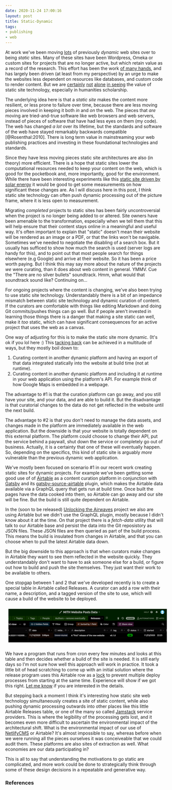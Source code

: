 ```yaml
---
date: 2020-11-24 17:00:16
layout: post
title: Static-Dynamic
tags:
- publishing
- web
---
```


At work we've been moving [lots](https://archive.mith.umd.edu) of previously
*dynamic* web sites over to being *static* sites. Many of these sites have been
Wordpress, Omeka or custom sites for projects that are no longer active, but
which retain value as a record of the research. This effort has been the work
[of many hands](https://mith.umd.edu/news/things-look-different-around-here),
and has largely been driven (at least from my perspective) by an urge to make
the websites less dependent on resources like databases, and custom code to
render content. But we are
[certainly](http://www.digitalhumanities.org/dhq/vol/13/1/000411/000411.html)
[not](https://minicomp.github.io/wax/about/)
[alone](https://programminghistorian.org/en/lessons/building-static-sites-with-jekyll-github-pages)
[in
seeing](https://matthewlincoln.net/2019/12/19/digital-humanities-handbook.html)
the value of static site technology, especially in humanities scholarship.

The underlying idea here is that a *static site* makes the content more
resilient, or less prone to failure over time, because there are less moving
pieces involved in keeping it both *in* and *on* the web. The pieces that *are*
moving are tried-and-true software like web browsers and web servers, instead
of pieces of software that have had less eyes on them (my code). The web has
changed *a lot* over its lifetime, but the standards and software of the web
have stayed remarkably backwards compatible [@Rosenthal:2010]. There is long
term value in mainstreaming your web publishing practices and investing in
these foundational technologies and standards.

Since they have less moving pieces static site architectures are also (in
theory) more efficient. There is a hope that static sites lower the
computational resources needed to keep your content on the web, which is good
for the pocketbook and, more importantly, good for the environment. While there
have been interesting experiments like this [static site driven by solar
energy](https://solar.lowtechmagazine.com/2018/09/how-to-build-a-lowtech-website/)
it would be good to get some measurements on how significant these changes are.
As I will discuss here in this post, I think static site technology can often
push dynamic processing out of the picture frame, where it is less open to
measurement.

Migrating *completed* projects to static sites has been fairly uncontroversial
when the project is no longer being added to or altered. Site owners have been
amenable to the transformation, especially when we tell them that this will
help ensure that their content stays online in a meaningful and useful way.
It's often important to explain that "static" doesn't mean their website will
be rendered as an image or a PDF, or that the links won't be navigable.
Sometimes we've needed to negotiate the disabling of a search box. But it
usually has sufficed to show how much the search is used (server logs are handy
for this), and to point out that most people search for things elsewhere (e.g
Google) and arrive at their website. So it has been a price worth paying. But
I think this may say more about the nature of the projects *we* were curating,
than it does about web content in general. YMMV. Cue the "There are no silver
bullets" soundtrack. Hmm, what would that soundtrack sound like? Continuing
on...

For ongoing projects where the content is changing, we've also been trying to
use static site technology. Understandably there is a bit of an impedance
mismatch between static site technology and dynamic curation of content. If the
curators are comfortable with things like editing Markdown and doing Git
commits/pushes things can go well. But if people aren't invested in learning
those things there is a danger that making a site static can well, make it
*too* static, which can have significant consequences for an active project
that uses the web as a canvas.

One way of adjusting for this is to make the static site more dynamic. (It's ok
if you lol here :) This [tacking
back](https://en.wikipedia.org/wiki/Tacking_(sailing)) can be achieved in
a multitude of ways, but they mostly boil down to:

1. Curating content in another dynamic platform and having an export of that data integrated statically into the website at build time (not at runtime).
2. Curating content in another dynamic platform and including it at runtime in your   web application using the platform's API. For example think of how Google Maps is embedded in a webpage.

The advantage to #1 is that the curation platform can go away, and you still
have your site, and your data, and are able to build it. But the disadvantage
is that curatorial changes to the data do not get reflected in the website
until the next build.

The advantage to #2 is that you don't need to manage the data assets, and
changes made in the platform are immediately available in the web application.
But the downside is that your website is totally dependent on this external
platform. The platform could choose to change their API, put the service behind
a paywall, shut down the service or completely go out of business. Actually, it
is a certainty that one of these will eventually happen. So, depending on the
specifics, this kind of static site is arguably *more* vulnerable than the
previous dynamic web application.

We've mostly been focused on scenario #1 in our recent work creating static
sites for dynamic projects. For example we've been getting some good use of of
[Airtable](https://airtable.com) as a content curation platform in conjunction
with [Gatsby](https://www.gatsbyjs.com) and its
[gatsby-source-airtable](https://www.gatsbyjs.com/plugins/gatsby-source-airtable/)
plugin, which makes the Airtable data available via a GraphQL query that gets
run at build time. Once built the pages have the data cooked into them, so
Airtable can go away and our site will be fine. But the build is still quite
dependent on Airtable.

In the (soon to be released) [Unlocking the
Airwaves](https://mith.umd.edu/research/unlocking-the-airwaves/) project we
also are using Airtable but we didn't use the GraphQL plugin, mostly because
I didn't know about it at the time. On that project there is a *fetch-data*
utility that will talk to our Airtable base and persist the data into the Git
reposistory as JSON files. These JSON files are then queried as part of the
build process. This means the build is insulated from changes in Airtable, and
that you can choose when to pull the latest Airtable data down.

But the big downside to this approach is that when curators make changes in
Airtable they want to see them reflected in the website quickly. They
understandably don't want to have to ask someone else for a build, or figure
out how to build and push the site themselves. They just want their work to be
available to others.

One stopgap between 1 and 2 that we've developed recently is to create
a special table in Airtable called Releases. A curator can add a row with their
name, a description, and a tagged version of the site to use, which will cause
a build of the website to be deployed.

<a href="/images/static-dynamic.png"><img style="margin: 10px;" class="img-responsive" src="/images/static-dynamic.png"></a>

We have a program that runs from cron every few minutes and looks at this table
and then decides whether a build of the site is needed. It is still early days
so I'm not sure how well this approach will work in practice. It took a little
bit of head scratching to come up with an initial solution where the release
program uses this Airtable row as
a [lock](https://en.wikipedia.org/wiki/Mutual_exclusion) to prevent multiple
deploy processes from starting at the same time. Experience will show if we got
this right. [Let me know](mailto:ehs@pobox.com) if you are interested in the
details.

But stepping back a moment I think it's interesting how static site web
technology simultaneously creates a site of static content, while also pushing
dynamic processing outwards into other places like this little Airtable
Releases table, or one of the many so called [Jamstack](https://jamstack.org/)
service providers. This is where the legibility of the processing gets lost,
and it becomes even more difficult to ascertain the environmental impact of the
architectural shift. What is the environmental impact of our use of
[NetlifyCMS](https://www.netlifycms.org/) or Airtable? It's almost impossible
to say, whereas before when we were running all the pieces ourselves it was
conceiveable that we could audit them. These platforms are also sites of
extraction as well. What economies are our data participating in?

This is all to say that understanding the motivations to go static are
complicated, and more work could be done to strategically think through some of
these design decisions in a repeatable and generative way.

### References
